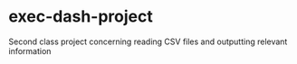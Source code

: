 # exec-dash-project
Second class project concerning reading CSV files and outputting relevant information
